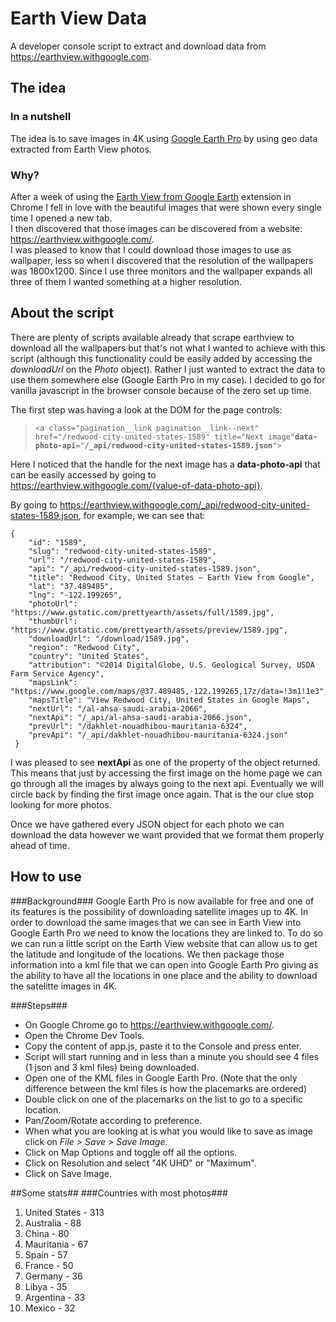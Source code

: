 # Earth View Data
A developer console script to extract and download data from https://earthview.withgoogle.com.

## The idea ##
### In a nutshell ###
The idea is to save images in 4K using [Google Earth Pro](https://www.google.com/earth/download/gep/agree.html) by using geo data extracted from Earth View photos.
 
### Why? ###
After a week of using the [Earth View from Google Earth](https://chrome.google.com/webstore/detail/earth-view-from-google-ea/bhloflhklmhfpedakmangadcdofhnnoh?hl=en) extension in Chrome I fell in love with the beautiful images that were shown every single time I opened a new tab.  
I then discovered that those images can be discovered from a website: https://earthview.withgoogle.com/.   
I was pleased to know that I could download those images to use as wallpaper, less so when I discovered that the resolution of the wallpapers was 1800x1200.  Since I use three monitors and the wallpaper expands all three of them I wanted something at a higher resolution.  

## About the script ##
There are plenty of scripts available already that scrape earthview to download all the wallpapers but that's not what I wanted to achieve with this script (although this functionality could be easily added by accessing the *downloadUrl* on the *Photo* object). Rather I just wanted to extract the data to use them somewhere else (Google Earth Pro in my case). I decided to go for vanilla javascript in the browser console because of the zero set up time.

The first step was having a look at the DOM for the page controls:
> `<a class="pagination__link pagination__link--next" href="/redwood-city-united-states-1589" title="Next image"`**`data-photo-api`**`="`**`/_api/redwood-city-united-states-1589.json`**`">`  

Here I noticed that the handle for the next image has a **data-photo-api** that can be easily accessed by going to https://earthview.withgoogle.com/{value-of-data-photo-api}.  

By going to https://earthview.withgoogle.com/_api/redwood-city-united-states-1589.json, for example, we can see that:  

    {
	    "id": "1589",
	    "slug": "redwood-city-united-states-1589",
	    "url": "/redwood-city-united-states-1589",
	    "api": "/_api/redwood-city-united-states-1589.json",
	    "title": "Redwood City, United States – Earth View from Google",
	    "lat": "37.489485",
	    "lng": "-122.199265",
	    "photoUrl": "https://www.gstatic.com/prettyearth/assets/full/1589.jpg",
	    "thumbUrl": "https://www.gstatic.com/prettyearth/assets/preview/1589.jpg",
	    "downloadUrl": "/download/1589.jpg",
	    "region": "Redwood City",
	    "country": "United States",
	    "attribution": "©2014 DigitalGlobe, U.S. Geological Survey, USDA Farm Service Agency",
	    "mapsLink": "https://www.google.com/maps/@37.489485,-122.199265,17z/data=!3m1!1e3",
	    "mapsTitle": "View Redwood City, United States in Google Maps",
	    "nextUrl": "/al-ahsa-saudi-arabia-2066",
	    "nextApi": "/_api/al-ahsa-saudi-arabia-2066.json",
	    "prevUrl": "/dakhlet-nouadhibou-mauritania-6324",
	    "prevApi": "/_api/dakhlet-nouadhibou-mauritania-6324.json"
     }

I was pleased to see **nextApi** as one of the property of the object returned. This means that just by accessing the first image on the home page we can go through all the images by always going to the next api. Eventually we will circle back by finding the first image once again. That is the our clue stop looking for more photos.  

Once we have gathered every JSON object for each photo we can download the data however we want provided that we format them properly ahead of time.  

## How to use ##

###Background###
Google Earth Pro is now available for free and one of its features is the possibility of downloading satellite images up to 4K.  In order to download the same images that we can see in Earth View into Google Earth Pro we need to know the locations they are linked to. To do so we can run a little script on the Earth View website that can allow us to get the latitude and longitude of the locations. We then package those information into a kml file that we can open into Google Earth Pro giving as the ability to have all the locations in one place and the ability to download the satelitte images in 4K.

###Steps###
 - On Google Chrome go to https://earthview.withgoogle.com/.
 - Open the Chrome Dev Tools.
 - Copy the content of app.js, paste it to the Console and press enter.
 - Script will start running and in less than a minute you should see 4 files (1 json and 3 kml files) being downloaded.
 - Open one of the KML files in Google Earth Pro. (Note that the only difference between the kml files is how the placemarks are ordered)
 - Double click on one of the placemarks on the list to go to a specific location.
 - Pan/Zoom/Rotate according to preference.
 - When what you are looking at is what you would like to save as image click on *File > Save > Save Image*.
 - Click on Map Options and toggle off all the options.
 - Click on Resolution and select "4K UHD" or "Maximum".
 - Click on Save Image.

##Some stats##
###Countries with most photos###

 1. United States - 313
 2. Australia - 88
 3. China - 80
 4. Mauritania - 67
 5. Spain - 57
 6. France - 50
 7. Germany - 36
 8. Libya - 35
 9. Argentina - 33
 10. Mexico - 32
